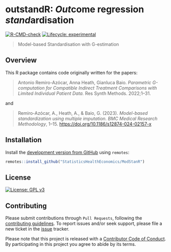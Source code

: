 # outstandR: *Out*come regression *stand*ardisation
<!-- <img align="right" src="mime.png" width="100"> -->

<!-- badges: start -->

[![R-CMD-check](https://github.com/StatisticsHealthEconomics/ModStanR/actions/workflows/R-CMD-check.yaml/badge.svg)](https://github.com/StatisticsHealthEconomics/ModStanR/actions/workflows/R-CMD-check.yaml)
[![Lifecycle: experimental](https://img.shields.io/badge/lifecycle-experimental-orange.svg)](https://lifecycle.r-lib.org/articles/stages.html#experimental)
<!-- badges: end -->

> Model-based Standardisation with G-estimation

## Overview

This R package contains code originally written for the papers:

> Antonio Remiro-Azócar, Anna Heath, Gianluca Baio. _Parametric G-computation for Compatible Indirect Treatment Comparisons with Limited Individual Patient Data._
> Res Synth Methods. 2022;1–31.

and

> Remiro-Azócar, A., Heath, A., & Baio, G. (2023). _Model-based standardization using multiple imputation. BMC Medical Research Methodology_, 1–15. https://doi.org/10.1186/s12874-024-02157-x

## Installation
Install the [development version from GitHub](https://github.com/StatisticsHealthEconomics/) using `remotes`:

```r
remotes::install_github("StatisticsHealthEconomics/ModStanR")
```

## License
[![License: GPL v3](https://img.shields.io/badge/License-GPLv3-blue.svg)](https://www.gnu.org/licenses/gpl-3.0)

## Contributing
Please submit contributions through `Pull Requests`, following the [contributing guidelines](https://github.com/n8thangreen/BCEA/blob/dev/CONTRIBUTING.md).
To report issues and/or seek support, please file a new ticket in the
[issue](https://github.com/StatisticsHealthEconomics/ModStanR/issues) tracker.

Please note that this project is released with a [Contributor Code of Conduct](https://github.com/n8thangreen/BCEA/blob/dev/CONDUCT.md). By participating in this project you agree to abide by its terms.
